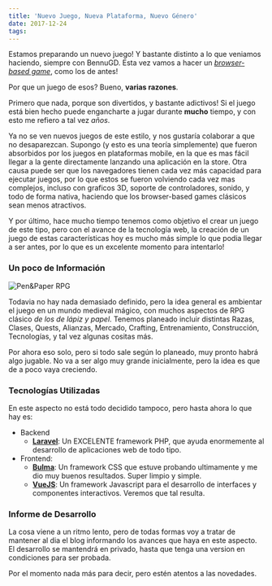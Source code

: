 ```yaml
---
title: 'Nuevo Juego, Nueva Plataforma, Nuevo Género'
date: 2017-12-24
tags:
---
```


Estamos preparando un nuevo juego! Y bastante distinto a lo que veniamos haciendo, siempre con BennuGD. Esta vez vamos a hacer un [_browser-based game_](https://en.wikipedia.org/wiki/Browser_game), como los de antes!

Por que un juego de esos? Bueno, __varias razones__.

<!-- more -->

Primero que nada, porque son divertidos, y bastante adictivos! Si el juego está bien hecho puede engancharte a jugar durante __mucho__ tiempo, y con esto me refiero a tal vez _años_.

Ya no se ven nuevos juegos de este estilo, y nos gustaría colaborar a que no desaparezcan. Supongo (y esto es una teoría simplemente) que fueron absorbidos por los juegos en plataformas mobile, en la que es mas fácil llegar a la gente directamente lanzando una aplicación en la store. Otra causa puede ser que los navegadores tienen cada vez más capacidad para ejecutar juegos, por lo que estos se fueron volviendo cada vez mas complejos, incluso con graficos 3D, soporte de controladores, sonido, y todo de forma nativa, haciendo que los browser-based games clásicos sean menos atractivos.

Y por último, hace mucho tiempo tenemos como objetivo el crear un juego de este tipo, pero con el avance de la tecnología web, la creación de un juego de estas características hoy es mucho más simple lo que podia llegar a ser antes, por lo que es un excelente momento para intentarlo!

### Un poco de Información

![Pen&Paper RPG](/img/rpg-dice.jpg)

Todavia no hay nada demasiado definido, pero la idea general es ambientar el juego en un mundo medieval mágico, con muchos aspectos de RPG clásico _de los de lápiz y papel_. Tenemos planeado incluir distintas Razas, Clases, Quests, Alianzas, Mercado, Crafting, Entrenamiento, Construcción, Tecnologías, y tal vez algunas cositas más.

Por ahora eso solo, pero si todo sale según lo planeado, muy pronto habrá algo jugable. No va a ser algo muy grande inicialmente, pero la idea es que de a poco vaya creciendo.

### Tecnologías Utilizadas

En este aspecto no está todo decidido tampoco, pero hasta ahora lo que hay es:

 - Backend
   - [__Laravel__](https://laravel.com/): Un EXCELENTE framework PHP, que ayuda enormemente al desarrollo de aplicaciones web de todo tipo.
 - Frontend:
   - [__Bulma__](https://bulma.io/): Un framework CSS que estuve probando ultimamente y me dio muy buenos resultados. Super limpio y simple.
   - [__VueJS__](https://vuejs.org/): Un framework Javascript para el desarrollo de interfaces y componentes interactivos. Veremos que tal resulta.

### Informe de Desarrollo

La cosa viene a un ritmo lento, pero de todas formas voy a tratar de mantener al dia el blog informando los avances que haya en este aspecto. El desarrollo se mantendrá en privado, hasta que tenga una version en condiciones para ser probada.

Por el momento nada más para decir, pero estén atentos a las novedades.
